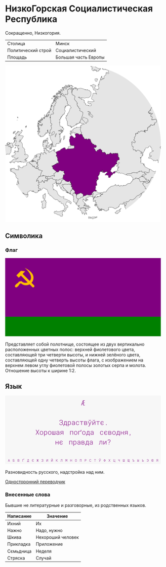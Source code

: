 # НизкоГорская Социалистическая Республика

Сокращенно, Низкогория.

|                   |                     |
|-------------------|---------------------|
|Столица            |Минск                |
|Политический строй |Социалистический     |
|Площадь            |Большая часть Европы |

![На карте](https://raw.githubusercontent.com/sziberov/Nizkogoria/master/Map.png)

## Символика

### Флаг
![Флаг](https://raw.githubusercontent.com/sziberov/Nizkogoria/master/Flag.png)

Представляет собой полотнище, состоящее из двух вертикально расположенных цветных полос: верхней фиолетового цвета, составляющей три четверти высоты, и нижней зелёного цвета, составляющей одну четверть высоты флага, с изображением на верхнем левом углу фиолетовой полосы золотых серпа и молота. Отношение высоты к ширине 1:2.

## Язык
![Язык](https://raw.githubusercontent.com/sziberov/Nizkogoria/master/Language.png)

Разновидность русского, надстройка над ним.

[Односторонний переводчик](https://sziberov.github.io/Nizkogoria/Translator.html)

### Внесенные слова
Бывшие не литературные и разговорные, из родственных языков.

| Написание | Значение          |
| --------- | ----------------- |
| Ихний     | Их                |
| Нажно     | Надо, нужно       |
| Шкива     | Нехороший человек |
| Прикладка | Приложение        |
| Сємьдница | Неделя            |
| Стряска   | Случай            |
